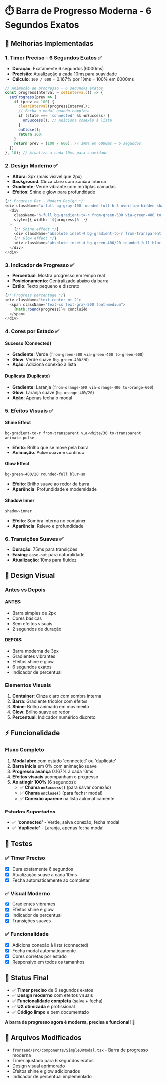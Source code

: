 # ⏱️ Barra de Progresso Moderna - 6 Segundos Exatos

## 🎯 **Melhorias Implementadas**

### **1. Timer Preciso - 6 Segundos Exatos** ✅
- **Duração**: Exatamente 6 segundos (6000ms)
- **Precisão**: Atualização a cada 10ms para suavidade
- **Cálculo**: `100 / 600` = 0.167% por 10ms = 100% em 6000ms

```typescript
// Animação de progresso - 6 segundos exatos
const progressInterval = setInterval(() => {
  setProgress(prev => {
    if (prev >= 100) {
      clearInterval(progressInterval);
      // Fecha o modal quando completa
      if (state === 'connected' && onSuccess) {
        onSuccess(); // Adiciona conexão à lista
      }
      onClose();
      return 100;
    }
    return prev + (100 / 600); // 100% em 6000ms = 6 segundos
  });
}, 10); // Atualiza a cada 10ms para suavidade
```

### **2. Design Moderno** ✅
- **Altura**: 3px (mais visível que 2px)
- **Background**: Cinza claro com sombra interna
- **Gradiente**: Verde vibrante com múltiplas camadas
- **Efeitos**: Shine e glow para profundidade

```typescript
{/* Progress Bar - Modern Design */}
<div className="w-full bg-gray-100 rounded-full h-3 overflow-hidden shadow-inner">
  <div 
    className="h-full bg-gradient-to-r from-green-500 via-green-400 to-green-600 rounded-full transition-all duration-75 ease-out relative"
    style={{ width: `${progress}%` }}
  >
    {/* Shine effect */}
    <div className="absolute inset-0 bg-gradient-to-r from-transparent via-white/30 to-transparent rounded-full animate-pulse"></div>
    {/* Glow effect */}
    <div className="absolute inset-0 bg-green-400/20 rounded-full blur-sm"></div>
  </div>
</div>
```

### **3. Indicador de Progresso** ✅
- **Percentual**: Mostra progresso em tempo real
- **Posicionamento**: Centralizado abaixo da barra
- **Estilo**: Texto pequeno e discreto

```typescript
{/* Progress percentage */}
<div className="text-center mt-2">
  <span className="text-xs text-gray-500 font-medium">
    {Math.round(progress)}% concluído
  </span>
</div>
```

### **4. Cores por Estado** ✅

#### **Sucesso (Connected)**
- **Gradiente**: Verde (`from-green-500 via-green-400 to-green-600`)
- **Glow**: Verde suave (`bg-green-400/20`)
- **Ação**: Adiciona conexão à lista

#### **Duplicata (Duplicate)**
- **Gradiente**: Laranja (`from-orange-500 via-orange-400 to-orange-600`)
- **Glow**: Laranja suave (`bg-orange-400/20`)
- **Ação**: Apenas fecha o modal

### **5. Efeitos Visuais** ✅

#### **Shine Effect**
```css
bg-gradient-to-r from-transparent via-white/30 to-transparent
animate-pulse
```
- **Efeito**: Brilho que se move pela barra
- **Animação**: Pulse suave e contínuo

#### **Glow Effect**
```css
bg-green-400/20 rounded-full blur-sm
```
- **Efeito**: Brilho suave ao redor da barra
- **Aparência**: Profundidade e modernidade

#### **Shadow Inner**
```css
shadow-inner
```
- **Efeito**: Sombra interna no container
- **Aparência**: Relevo e profundidade

### **6. Transições Suaves** ✅
- **Duração**: 75ms para transições
- **Easing**: `ease-out` para naturalidade
- **Atualização**: 10ms para fluidez

## 🎨 **Design Visual**

### **Antes vs Depois**

#### **ANTES:**
- Barra simples de 2px
- Cores básicas
- Sem efeitos visuais
- 2 segundos de duração

#### **DEPOIS:**
- Barra moderna de 3px
- Gradientes vibrantes
- Efeitos shine e glow
- 6 segundos exatos
- Indicador de percentual

### **Elementos Visuais**

1. **Container**: Cinza claro com sombra interna
2. **Barra**: Gradiente tricolor com efeitos
3. **Shine**: Brilho animado em movimento
4. **Glow**: Brilho suave ao redor
5. **Percentual**: Indicador numérico discreto

## ⚡ **Funcionalidade**

### **Fluxo Completo**
1. **Modal abre** com estado 'connected' ou 'duplicate'
2. **Barra inicia** em 0% com animação suave
3. **Progresso avança** 0.167% a cada 10ms
4. **Efeitos visuais** acompanham o progresso
5. **Ao atingir 100%** (6 segundos):
   - ✅ **Chama `onSuccess()`** (para salvar conexão)
   - ✅ **Chama `onClose()`** (para fechar modal)
   - ✅ **Conexão aparece** na lista automaticamente

### **Estados Suportados**
- ✅ **'connected'** - Verde, salva conexão, fecha modal
- ✅ **'duplicate'** - Laranja, apenas fecha modal

## 🧪 **Testes**

### **✅ Timer Preciso**
- [x] Dura exatamente 6 segundos
- [x] Atualização suave a cada 10ms
- [x] Fecha automaticamente ao completar

### **✅ Visual Moderno**
- [x] Gradientes vibrantes
- [x] Efeitos shine e glow
- [x] Indicador de percentual
- [x] Transições suaves

### **✅ Funcionalidade**
- [x] Adiciona conexão à lista (connected)
- [x] Fecha modal automaticamente
- [x] Cores corretas por estado
- [x] Responsivo em todos os tamanhos

## 🚀 **Status Final**

- ✅ **Timer preciso** de 6 segundos exatos
- ✅ **Design moderno** com efeitos visuais
- ✅ **Funcionalidade completa** (salva + fecha)
- ✅ **UX otimizada** e profissional
- ✅ **Código limpo** e bem documentado

**A barra de progresso agora é moderna, precisa e funcional!** 🎉

## 📝 **Arquivos Modificados**

- `frontend/src/components/SimpleQRModal.tsx` - Barra de progresso moderna
- Timer ajustado para 6 segundos exatos
- Design visual aprimorado
- Efeitos shine e glow adicionados
- Indicador de percentual implementado

